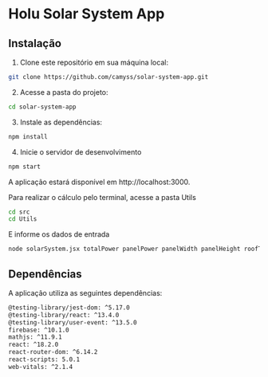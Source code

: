 # Holu Solar System App

## Instalação

1. Clone este repositório em sua máquina local:

```bash
git clone https://github.com/camyss/solar-system-app.git
```
2. Acesse a pasta do projeto:

```bash
cd solar-system-app
```
3. Instale as dependências:

```bash
npm install
```
4. Inicie o servidor de desenvolvimento

```bash
npm start
```
A aplicação estará disponível em http://localhost:3000.

Para realizar o cálculo pelo terminal, acesse a pasta Utils
```bash
cd src
cd Utils
```
E informe os dados de entrada
```bash
node solarSystem.jsx totalPower panelPower panelWidth panelHeight roofType
```


## Dependências
A aplicação utiliza as seguintes dependências:
```bash
@testing-library/jest-dom: ^5.17.0
@testing-library/react: ^13.4.0
@testing-library/user-event: ^13.5.0
firebase: ^10.1.0
mathjs: ^11.9.1
react: ^18.2.0
react-router-dom: ^6.14.2
react-scripts: 5.0.1
web-vitals: ^2.1.4
```






